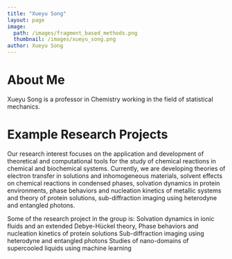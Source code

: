 ```yaml
---
title: "Xueyu Song"
layout: page
image:
  path: /images/fragment_based_methods.png
  thumbnail: /images/xueyu_song.png
author: Xueyu Song
---
```

# About Me

Xueyu Song is a professor in Chemistry working in the field of statistical mechanics.

<!-- # Why I Like My Research

# Success in My Group -->

# Example Research Projects

Our research interest focuses on the application and development of theoretical and computational tools for the study of chemical reactions in chemical and biochemical systems. Currently, we are developing theories of electron transfer in solutions and inhomogeneous materials, solvent effects on chemical reactions in condensed phases, solvation dynamics in protein environments, phase behaviors and nucleation kinetics of metallic systems and theory of protein solutions, sub-diffraction imaging using heterodyne and entangled photons.

Some of the research project in the group is:
Solvation dynamics in ionic fluids and an extended Debye-Hückel theory,
Phase behaviors and nucleation kinetics of protein solutions
Sub-diffraction imaging using heterodyne and entangled photons
Studies of nano-domains of supercooled liquids using machine learning